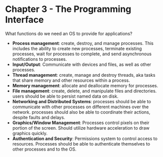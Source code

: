 # Chapter 3 - The Programming Interface

What functions do we need an OS to provide for applications?

- **Process management**: create, destroy, and manage processes. This includes the ability to create new processes, terminate existing processes, wait for processes to complete, and send asynchronous notifications to processes.
- **Input/Output**: Communicate with devices and files, as well as other processes.
- **Thread management**: create, manage and destroy threads, aka tasks that share memory and other resources within a process. 
- **Memory management**: allocate and deallocate memory for processes.
- **File management**: create, delete, and manipulate files and directories. users should be able to persist named data on disk.
- **Networking and Distributed Systems**: processes should be able to communicate with other processes on different machines over the network. processes should also be able to coordinate their actions, despite faults and delays.
- **Graphics/Window Management**: Processes control pixels on their portion of the screen. Should utilize hardware acceleration to draw graphics quickly.
- **Authentication and Security**: Permissions system to control access to resources. Processes should be able to authenticate themselves to other processes and to the OS.